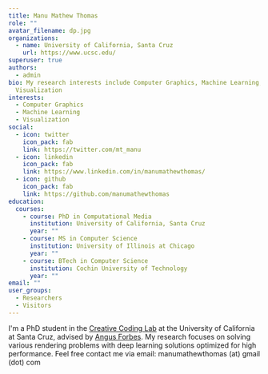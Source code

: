 ```yaml
---
title: Manu Mathew Thomas
role: ""
avatar_filename: dp.jpg
organizations:
  - name: University of California, Santa Cruz
    url: https://www.ucsc.edu/
superuser: true
authors:
  - admin
bio: My research interests include Computer Graphics, Machine Learning,
  Visualization
interests:
  - Computer Graphics
  - Machine Learning
  - Visualization
social:
  - icon: twitter
    icon_pack: fab
    link: https://twitter.com/mt_manu
  - icon: linkedin
    icon_pack: fab
    link: https://www.linkedin.com/in/manumathewthomas/
  - icon: github
    icon_pack: fab
    link: https://github.com/manumathewthomas
education:
  courses:
    - course: PhD in Computational Media
      institution: University of California, Santa Cruz
      year: ""
    - course: MS in Computer Science
      institution: University of Illinois at Chicago
      year: ""
    - course: BTech in Computer Science
      institution: Cochin University of Technology
      year: ""
email: ""
user_groups:
  - Researchers
  - Visitors
---
```

I'm a PhD student in the [Creative Coding Lab](https://creativecoding.soe.ucsc.edu/) at the University of California at Santa Cruz, advised by [Angus Forbes](angusforbes.com).  My research focuses on solving various rendering problems with deep learning solutions optimized for high performance. Feel free contact me via email: manumathewthomas (at) gmail (dot) com
